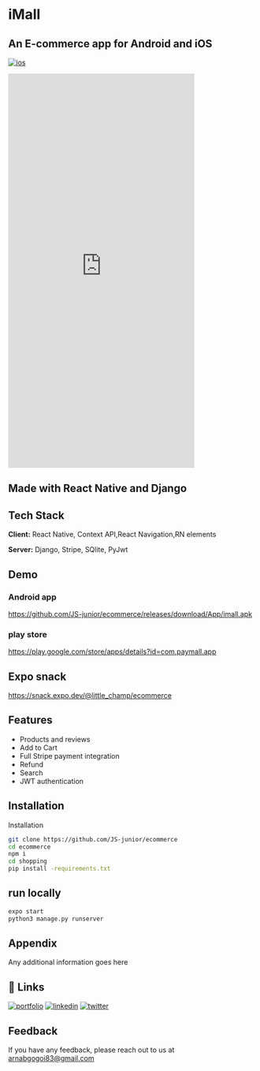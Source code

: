 # iMall

## An E-commerce app for Android and iOS 
[![ios](https://d1wp6m56sqw74a.cloudfront.net/~assets/7aedcf75e5a7f182ee3344ffc107daa4)](https://katherinempeterson.com/)
  <iframe
  src="https://appetize.io/embed/zfzuv47wfm4qfedudkdvmwggg8?device=iphone8"
  width="378px" height="800px" frameborder="0" scrolling="no"></iframe>

## Made with React Native and Django

## Tech Stack

**Client:** React Native, Context API,React Navigation,RN elements

**Server:** Django, Stripe, SQlite, PyJwt


## Demo
### Android app
https://github.com/JS-junior/ecommerce/releases/download/App/imall.apk

### play store
https://play.google.com/store/apps/details?id=com.paymall.app

## Expo snack
https://snack.expo.dev/@little_champ/ecommerce





## Features

- Products and reviews
- Add to Cart
- Full Stripe payment integration
- Refund
- Search
- JWT authentication

## Installation

Installation

```bash
git clone https://github.com/JS-junior/ecommerce
cd ecommerce
npm i
cd shopping
pip install -requirements.txt
```

## run locally

```bash
expo start
python3 manage.py runserver
```


## Appendix

Any additional information goes here



## 🔗 Links
[![portfolio](https://img.shields.io/badge/my_portfolio-000?style=for-the-badge&logo=ko-fi&logoColor=white)](https://katherinempeterson.com/)
[![linkedin](https://img.shields.io/badge/linkedin-0A66C2?style=for-the-badge&logo=linkedin&logoColor=white)](https://www.linkedin.com/)
[![twitter](https://img.shields.io/badge/twitter-1DA1F2?style=for-the-badge&logo=twitter&logoColor=white)](https://twitter.com/)




## Feedback

If you have any feedback, please reach out to us at arnabgogoi83@gmail.com
